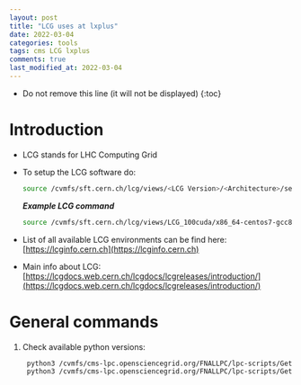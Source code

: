 ```yaml
---
layout: post
title: "LCG uses at lxplus"
date: 2022-03-04
categories: tools
tags: cms LCG lxplus
comments: true
last_modified_at: 2022-03-04
---
```

* Do not remove this line (it will not be displayed)
{:toc}

# Introduction

* LCG stands for LHC Computing Grid
* To setup the LCG software do:

    ```bash
    source /cvmfs/sft.cern.ch/lcg/views/<LCG Version>/<Architecture>/setup.(c)sh
    ```

    ***Example LCG command***
    ```bash
    source /cvmfs/sft.cern.ch/lcg/views/LCG_100cuda/x86_64-centos7-gcc8-opt/setup.sh
    ```

* List of all available LCG environments can be find here: [https://lcginfo.cern.ch](https://lcginfo.cern.ch)
* Main info about LCG: [https://lcgdocs.web.cern.ch/lcgdocs/lcgreleases/introduction/](https://lcgdocs.web.cern.ch/lcgdocs/lcgreleases/introduction/)

# General commands

1. Check available python versions:

   ```bash
    python3 /cvmfs/cms-lpc.opensciencegrid.org/FNALLPC/lpc-scripts/GetPythonVersions.py -s
    python3 /cvmfs/cms-lpc.opensciencegrid.org/FNALLPC/lpc-scripts/GetPythonVersions.py -g 3.9.6 -l 101
   ```
